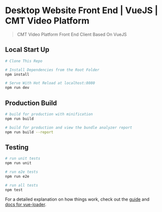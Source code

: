 # Desktop Website Front End | VueJS | CMT Video Platform

> CMT Video Platform Front End Client Based On VueJS

## Local Start Up
``` bash
# Clone This Repo

# Install Dependencies from the Root Folder
npm install

# Serve With Hot Reload at localhost:8080
npm run dev
```
## Production Build
```bash
# build for production with minification
npm run build

# build for production and view the bundle analyzer report
npm run build --report
```
## Testing
```bash
# run unit tests
npm run unit

# run e2e tests
npm run e2e

# run all tests
npm test
```

For a detailed explanation on how things work, check out the [guide](http://vuejs-templates.github.io/webpack/) and [docs for vue-loader](http://vuejs.github.io/vue-loader).
